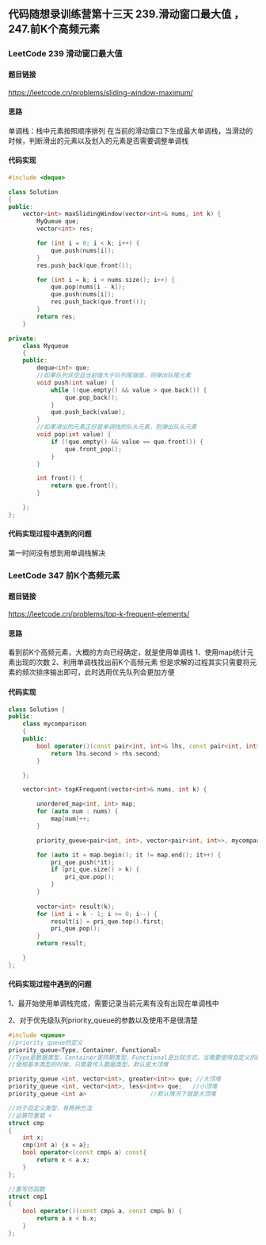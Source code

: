## 代码随想录训练营第十三天 239.滑动窗口最大值 ， 247.前K个高频元素
### LeetCode 239 滑动窗口最大值
#### 题目链接
https://leetcode.cn/problems/sliding-window-maximum/
#### 思路
单调栈：栈中元素按照顺序排列
在当前的滑动窗口下生成最大单调栈，当滑动的时候，判断滑出的元素以及划入的元素是否需要调整单调栈
#### 代码实现
~~~CPP
#include <deque>

class Solution 
{
public:
    vector<int> maxSlidingWindow(vector<int>& nums, int k) {
        MyQueue que;
        vector<int> res;

        for (int i = 0; i < k; i++) {
            que.push(nums[i]);
        }
        res.push_back(que.front());

        for (int i = k; i < nums.size(); i++) {
            que.pop(nums[i - k]);
            que.push(nums[i]);
            res.push_back(que.front());
        }
        return res;
    }

private:
    class Myqueue
    {
    public:
        deque<int> que;
        //如果队列非空且当前值大于队列尾端值，则弹出队尾元素
        void push(int value) {
            while (!que.empty() && value > que.back()) {
                que.pop_back();
            }
            que.push_back(value);
        }
        //如果滑出的元素正好是单调栈的队头元素，则弹出队头元素
        void pop(int value) {
            if (!que.empty() && value == que.front()) {
                que.front_pop();
            }
        }

        int front() {
            return que.front();
        }

    };
};
~~~
#### 代码实现过程中遇到的问题
第一时间没有想到用单调栈解决

### LeetCode 347 前K个高频元素
#### 题目链接
https://leetcode.cn/problems/top-k-frequent-elements/
#### 思路
看到前K个高频元素，大概的方向已经确定，就是使用单调栈
1、使用map统计元素出现的次数
2、利用单调栈找出前K个高频元素
但是求解的过程其实只需要将元素的频次排序输出即可，此时选用优先队列会更加方便
#### 代码实现
~~~cpp
class Solution {
public:
    class mycomparison 
    {
    public:
        bool operator()(const pair<int, int>& lhs, const pair<int, int>& rhs) {
            return lhs.second > rhs.second;
        }

    };

    vector<int> topKFrequent(vector<int>& nums, int k) {

        unordered_map<int, int> map;
        for (auto num : nums) {
            map[num]++;
        }

        priority_queue<pair<int, int>, vector<pair<int, int>>, mycomparison> pri_que;

        for (auto it = map.begin(); it != map.end(); it++) {
            pri_que.push(*it);
            if (pri_que.size() > k) {
                pri_que.pop();
            }
        }
        
        vector<int> result(k);
        for (int i = k - 1; i >= 0; i--) {
            result[i] = pri_que.top().first;
            pri_que.pop();
        }
        return result;

    }
};
~~~
#### 代码实现过程中遇到的问题
1、最开始使用单调栈完成，需要记录当前元素有没有出现在单调栈中

2、对于优先级队列priority_queue的参数以及使用不是很清楚
~~~cpp
#include <queue>
//priority_queue的定义
priority_queue<Type, Container, Functional>
//Type是数据类型，Container是同期类型，Functional是比较方式，当需要使用自定义的数据类型的时候才需要传入这三个参数
//使用基本类型的时候，只需要传入数据类型，默认是大顶堆

priority_queue <int, vector<int>, greater<int>> que; //大顶堆
priority_queue <int, vector<int>, less<int>> que;   //小顶堆
priority_queue <int a>                  //默认情况下就是大顶堆

//对于自定义类型，有两种方法
//运算符重载 <
struct cmp
{
    int x;
    cmp(int a) {x = a};
    bool operator<(const cmp& a) const{
        return x < a.x;
    }
};

//重写仿函数
struct cmp1
{
    bool operator()(const cmp& a, const cmp& b) {
        return a.x < b.x;
    }
};
~~~

    